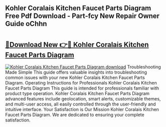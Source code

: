 ## Kohler Coralais Kitchen Faucet Parts Diagram Free Pdf Download - Part-fcy New Repair Owner Guide oChhn

# <h2><a href="http://dfl1bs.blite.top/?on=Kohler+Coralais+Kitchen+Faucet+Parts+Diagram">🔗Download New 👉🔴 Kohler Coralais Kitchen Faucet Parts Diagram</a></h2>

[![Kohler Coralais Kitchen Faucet Parts Diagram download](https://i.imgur.com/lujVjoI.png)](http://dfl1bs.blite.top/?on=Kohler+Coralais+Kitchen+Faucet+Parts+Diagram)
Troubleshooting Made Simple This guide offers valuable insights into troubleshooting common issues with your new Kohler Coralais Kitchen Faucet Parts Diagram. Operating Instructions for Professionals Kohler Coralais Kitchen Faucet Parts Diagram This guide is intended for professionals familiar with product type operation. Kohler Coralais Kitchen Faucet Parts Diagram advanced features include geolocation, smart alerts, customizable themes, and multi-user access, all easily controlled through the user-friendly and intuitive interface. Your Satisfaction is Our Mission Kohler Coralais Kitchen Faucet Parts Diagram. We are dedicated to ensuring your complete satisfaction.
